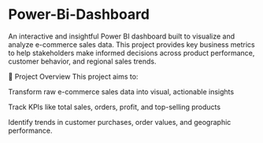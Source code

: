 # Power-Bi-Dashboard
An interactive and insightful Power BI dashboard built to visualize and analyze e-commerce sales data. This project provides key business metrics to help stakeholders make informed decisions across product performance, customer behavior, and regional sales trends.

📌 Project Overview
This project aims to:

Transform raw e-commerce sales data into visual, actionable insights

Track KPIs like total sales, orders, profit, and top-selling products

Identify trends in customer purchases, order values, and geographic performance.
